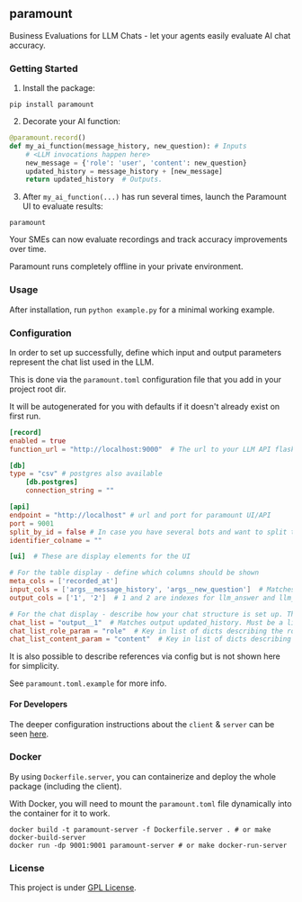 ## paramount

Business Evaluations for LLM Chats - let your agents easily evaluate AI chat accuracy.

### Getting Started

1. Install the package:

```
pip install paramount
```

2. Decorate your AI function:

```py
@paramount.record()
def my_ai_function(message_history, new_question): # Inputs
    # <LLM invocations happen here>
    new_message = {'role': 'user', 'content': new_question}
    updated_history = message_history + [new_message]
    return updated_history  # Outputs.
```

3. After `my_ai_function(...)` has run several times, launch the Paramount UI to evaluate results:

```shell
paramount
```

Your SMEs can now evaluate recordings and track accuracy improvements over time.

Paramount runs completely offline in your private environment.

### Usage

After installation, run `python example.py` for a minimal working example.

### Configuration

In order to set up successfully, define which input and output parameters represent the chat list used in the LLM.

This is done via the `paramount.toml` configuration file that you add in your project root dir.

It will be autogenerated for you with defaults if it doesn't already exist on first run.

```toml
[record]
enabled = true
function_url = "http://localhost:9000"  # The url to your LLM API flask app, for replay

[db]
type = "csv" # postgres also available
	[db.postgres]
	connection_string = ""

[api]
endpoint = "http://localhost" # url and port for paramount UI/API
port = 9001
split_by_id = false # In case you have several bots and want to split them by ID
identifier_colname = ""

[ui]  # These are display elements for the UI

# For the table display - define which columns should be shown
meta_cols = ['recorded_at']
input_cols = ['args__message_history', 'args__new_question']  # Matches my_ai_function() example
output_cols = ['1', '2']  # 1 and 2 are indexes for llm_answer and llm_references in example above

# For the chat display - describe how your chat structure is set up. This example uses OpenAI format.
chat_list = "output__1"  # Matches output updated_history. Must be a list of dicts to display chat format
chat_list_role_param = "role"  # Key in list of dicts describing the role in the chat
chat_list_content_param = "content"  # Key in list of dicts describing the content
```

It is also possible to describe references via config but is not shown here for simplicity.

See `paramount.toml.example` for more info.

#### For Developers

The deeper configuration instructions about the `client` & `server` can be seen [here](https://github.com/ask-fini/paramount/blob/main/paramount/README.md).

### Docker

By using `Dockerfile.server`, you can containerize and deploy the whole package (including the client).

With Docker, you will need to mount the `paramount.toml` file dynamically into the container for it to work.

```shell
docker build -t paramount-server -f Dockerfile.server . # or make docker-build-server
docker run -dp 9001:9001 paramount-server # or make docker-run-server
```

### License

This project is under [GPL License](https://github.com/ask-fini/paramount/blob/main/LICENSE).
